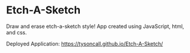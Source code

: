 # Etch-A-Sketch
Draw and erase etch-a-sketch style! App created using JavaScript, html, and css.

Deployed Application: https://tysoncall.github.io/Etch-A-Sketch/
